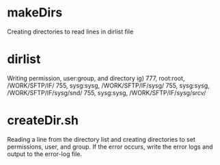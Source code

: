 # makeDirs
Creating directories to read lines in dirlist file

# dirlist
Writing permission, user:group, and directory
ig)
777, root:root, /WORK/SFTP/IF/
755, sysg:sysg, /WORK/SFTP/IF/sysg/
755, sysg:sysg, /WORK/SFTP/IF/sysg/snd/
755, sysg:sysg, /WORK/SFTP/IF/sysg/srcv/

# createDir.sh
Reading a line from the directory list and creating directories to set permissions, user, and group.
If the error occurs, write the error logs and output to the error-log file.
